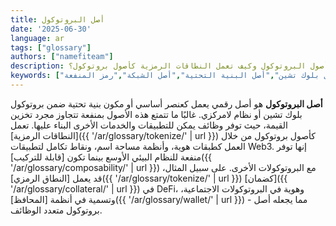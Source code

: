 ```yaml
---
title: أصل البروتوكول
date: '2025-06-30'
language: ar
tags: ["glossary"]
authors: ["namefiteam"]
description: ما هي أصول البروتوكول وكيف تعمل النطاقات الرمزية كأصول بروتوكول؟
keywords: ["أصل البروتوكول","بروتوكول بلوك تشين","أصل البنية التحتية","أصل الشبكة","رمز المنفعة"]
---
```


**أصل البروتوكول** هو أصل رقمي يعمل كعنصر أساسي أو مكون بنية تحتية ضمن بروتوكول بلوك تشين أو نظام لامركزي. غالبًا ما تتمتع هذه الأصول بمنفعة تتجاوز مجرد تخزين القيمة، حيث توفر وظائف يمكن للتطبيقات والخدمات الأخرى البناء عليها. تعمل [النطاقات الرمزية]({{ '/ar/glossary/tokenize/' | url }}) كأصول بروتوكول من خلال العمل كطبقات هوية، وأنظمة مساحة اسم، ونقاط تكامل لتطبيقات Web3. إنها توفر منفعة للنظام البيئي الأوسع بينما تكون [قابلة للتركيب]({{ '/ar/glossary/composability/' | url }}) مع البروتوكولات الأخرى. على سبيل المثال، قد يعمل [النطاق الرمزي]({{ '/ar/glossary/tokenize/' | url }}) [كضمان]({{ '/ar/glossary/collateral/' | url }}) في DeFi، وهوية في البروتوكولات الاجتماعية، وتسمية في أنظمة [المحافظ]({{ '/ar/glossary/wallet/' | url }}) - مما يجعله أصل بروتوكول متعدد الوظائف.